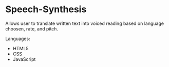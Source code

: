 # Speech-Synthesis

Allows user to translate written text into voiced reading based on language choosen, rate, and pitch. 

Languages: 

- HTML5
- CSS
- JavaScript